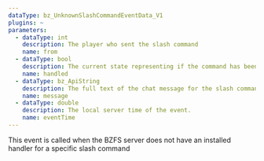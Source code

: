 ```yaml
---
dataType: bz_UnknownSlashCommandEventData_V1
plugins: ~
parameters:
  - dataType: int
    description: The player who sent the slash command
    name: from
  - dataType: bool
    description: The current state representing if the command has been handled by a previous plug-in.
    name: handled
  - dataType: bz_ApiString
    description: The full text of the chat message for the slash command, containing the command and all
    name: message
  - dataType: double
    description: The local server time of the event.
    name: eventTime
---
```


This event is called when the BZFS server does not have an installed handler for a specific slash command
